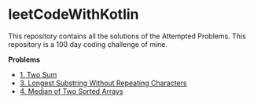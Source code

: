 # leetCodeWithKotlin
This repository contains all the solutions of the Attempted Problems. This repository is a 100 day coding challenge of mine.

**Problems**
* [1. Two Sum](https://leetcode.com/problems/two-sum/)
* [3. Longest Substring Without Repeating Characters](https://leetcode.com/problems/longest-substring-without-repeating-characters/submissions/)
* [4. Median of Two Sorted Arrays](https://leetcode.com/problems/median-of-two-sorted-arrays/)
